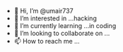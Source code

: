 - 👋 Hi, I’m @umair737
- 👀 I’m interested in ...hacking
- 🌱 I’m currently learning ...in coding
- 💞️ I’m looking to collaborate on ...
- 📫 How to reach me ...

<!---
umair737/umair737 is a ✨ special ✨ repository because its `README.md` (this file) appears on your GitHub profile.
You can click the Preview link to take a look at your changes.
--->
